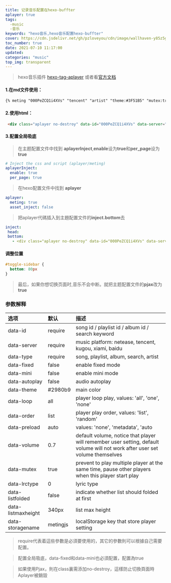 ```yaml
---
title: 记录音乐配置在hexo-buffter
aplayer: true
tags:
  -music
  -音乐
keywords: "hexo音乐,hexo音乐配置hexo-buffter"  
cover: https://cdn.jsdelivr.net/gh/pzloveyou/cdn/image/wallhaven-y85z5g_1920x1080.jpg
toc_number: true
date: 2021-07-10 11:17:00
updated:
categories: "music"
top_img: transparent
---
```


>hexo音乐插件 [hexo-tag-aplayer](https://github.com/MoePlayer/hexo-tag-aplayer)
>或者看[官方文档](https://links.jianshu.com/go?to=https%3A%2F%2Fgithub.com%2FMoePlayer%2Fhexo-tag-aplayer%2Fblob%2Fmaster%2Fdocs%2FREADME-zh_cn.md)

#### 1.在md文件使用：
```markdown
{% meting "000PeZCQ1i4XVs" "tencent" "artist" "theme:#3F51B5" "mutex:true" "preload:auto" %}
```

#### 2.使用html：
```html
 <div class="aplayer no-destroy" data-id="000PeZCQ1i4XVs" data-server="tencent" data-type="artist" data-fixed="true" data-mini="true" data-listFolded="false" data-order="random" data-preload="none" data-autoplay="false" muted></div>
```
#### 3.配置全局吸底
>在主题配置文件中找到 **aplayerInject**,**enable**设为**true**和**per_page**设为**true**
```yaml
# Inject the css and script (aplayer/meting)
aplayerInject:
  enable: true
  per_page: true
```
>在hexo配置文件中找到 **aplayer**
```yaml
aplayer:
  meting: true
  asset_inject: false
```
>把aplayer代碼插入到主題配置文件的**inject.bottom**去
 ```yaml
inject:
  head:
  bottom:
    - <div class="aplayer no-destroy" data-id="000PeZCQ1i4XVs" data-server="tencent" data-type="artist" data-fixed="true" data-mini="true" data-listFolded="false" data-order="random" data-preload="none" data-autoplay="true" muted></div>
```

#### 调整位置

```css
#toggle-sidebar {
  bottom: 80px
}
```

>最后，如果你想切换页面时,音乐不会中断。就把主题配置文件的**pjax**改为**true**

### 参数解释

| 选项 | 默认 | 描述 |
|:----|:----|:----|
|data-id| require |song id / playlist id / album id / search keyword|
|data-server|require|music platform: netease, tencent, kugou, xiami, baidu|
| data-type | require  | song, playlist, album, search, artist  |
| data-fixed | false	  |  enable fixed mode |
| data-mini | false  |  enable mini mode |
| data-autoplay  | false  | audio autoplay  |
|data-theme  | #2980b9	  | 	main color  |
| data-loop |  all |  player loop play, values: 'all', 'one', 'none' |
| data-order | list  |  player play order, values: 'list', 'random' |
| data-preload | auto  |  values: 'none', 'metadata', 'auto |
|data-volume  | 0.7  | default volume, notice that player will remember user setting, default volume will not work after user set volume themselves  |
| data-mutex | true  | prevent to play multiple player at the same time, pause other players when this player start play  |
| data-lrctype |  0 | lyric type  |
| data-listfolded |  false |  indicate whether list should folded at first |
| data-listmaxheight |  340px |  list max height |
| data-storagename |  metingjs |  localStorage key that store player setting |
>require代表着這些參數是必須要使用的，其它的參數則可以根據自己需要配置。
 
> 配置全局吸底，data-fixed和data-mini也必須配置，配置為true
 
>如果使用Pjax，則在class裏需添加no-destroy，這樣防止切換頁面時Aplayer被銷毀
